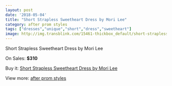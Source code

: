 ```yaml
---
layout: post
date: '2018-05-04'
title: "Short Strapless Sweetheart Dress by Mori Lee"
category: after prom styles
tags: ["dresses","unique","short","dress","sweetheart"]
image: http://img.transblink.com/15461-thickbox_default/short-strapless-sweetheart-dress-by-mori-lee.jpg
---
```

Short Strapless Sweetheart Dress by Mori Lee

On Sales: **$310**
<a href="https://www.transblink.com/en/after-prom-styles/4922-short-strapless-sweetheart-dress-by-mori-lee.html"><amp-img layout="responsive" width="600" height="600" src="//img.transblink.com/15461-thickbox_default/short-strapless-sweetheart-dress-by-mori-lee.jpg" alt="Short Strapless Sweetheart Dress by Mori Lee 0" /></a>
<a href="https://www.transblink.com/en/after-prom-styles/4922-short-strapless-sweetheart-dress-by-mori-lee.html"><amp-img layout="responsive" width="600" height="600" src="//img.transblink.com/15465-thickbox_default/short-strapless-sweetheart-dress-by-mori-lee.jpg" alt="Short Strapless Sweetheart Dress by Mori Lee 1" /></a>
<a href="https://www.transblink.com/en/after-prom-styles/4922-short-strapless-sweetheart-dress-by-mori-lee.html"><amp-img layout="responsive" width="600" height="600" src="//img.transblink.com/15464-thickbox_default/short-strapless-sweetheart-dress-by-mori-lee.jpg" alt="Short Strapless Sweetheart Dress by Mori Lee 2" /></a>
<a href="https://www.transblink.com/en/after-prom-styles/4922-short-strapless-sweetheart-dress-by-mori-lee.html"><amp-img layout="responsive" width="600" height="600" src="//img.transblink.com/15463-thickbox_default/short-strapless-sweetheart-dress-by-mori-lee.jpg" alt="Short Strapless Sweetheart Dress by Mori Lee 3" /></a>
<a href="https://www.transblink.com/en/after-prom-styles/4922-short-strapless-sweetheart-dress-by-mori-lee.html"><amp-img layout="responsive" width="600" height="600" src="//img.transblink.com/15462-thickbox_default/short-strapless-sweetheart-dress-by-mori-lee.jpg" alt="Short Strapless Sweetheart Dress by Mori Lee 4" /></a>

Buy it: [Short Strapless Sweetheart Dress by Mori Lee](https://www.transblink.com/en/after-prom-styles/4922-short-strapless-sweetheart-dress-by-mori-lee.html "Short Strapless Sweetheart Dress by Mori Lee")

View more: [after prom styles](https://www.transblink.com/en/55-after-prom-styles "after prom styles")